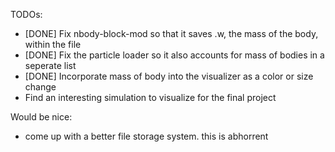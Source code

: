 TODOs:
- [DONE] Fix nbody-block-mod so that it saves .w, the mass of the body, within the file
- [DONE] Fix the particle loader so it also accounts for mass of bodies in a seperate list
- [DONE] Incorporate mass of body into the visualizer as a color or size change
- Find an interesting simulation to visualize for the final project

Would be nice:
- come up with a better file storage system. this is abhorrent